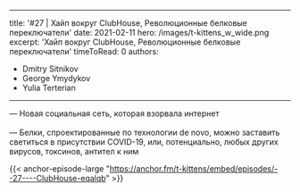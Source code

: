
---
title: '#27 | Хайп вокруг ClubHouse, Революционные белковые переключатели'
date: 2021-02-11
hero: /images/t-kittens_w_wide.png
excerpt: 'Хайп вокруг ClubHouse, Революционные белковые переключатели'
timeToRead: 0
authors:
  - Dmitry Sitnikov
  - George Ymydykov
  - Yulia Terterian
---

— Новая социальная сеть, которая взорвала интернет
<br/><br/>— Белки, спроектированные по технологии de novo, можно заставить светиться в присутствии COVID-19, или, потенциально, любых других вирусов, токсинов, антител к ним

{{< anchor-episode-large "https://anchor.fm/t-kittens/embed/episodes/--27----ClubHouse-eqalqb" >}}
